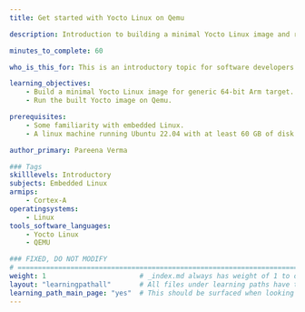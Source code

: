 ```yaml
---
title: Get started with Yocto Linux on Qemu

description: Introduction to building a minimal Yocto Linux image and running it on 64-bit Qemu Arm target

minutes_to_complete: 60

who_is_this_for: This is an introductory topic for software developers interested in learning the basics of building Yocto Linux for embedded Arm targets.

learning_objectives: 
    - Build a minimal Yocto Linux image for generic 64-bit Arm target.
    - Run the built Yocto image on Qemu.

prerequisites:
    - Some familiarity with embedded Linux.
    - A linux machine running Ubuntu 22.04 with at least 60 GB of disk space.

author_primary: Pareena Verma

### Tags
skilllevels: Introductory
subjects: Embedded Linux
armips:
    - Cortex-A
operatingsystems:
    - Linux
tools_software_languages:
    - Yocto Linux
    - QEMU

### FIXED, DO NOT MODIFY
# ================================================================================
weight: 1                       # _index.md always has weight of 1 to order correctly
layout: "learningpathall"       # All files under learning paths have this same wrapper
learning_path_main_page: "yes"  # This should be surfaced when looking for related content. Only set for _index.md of learning path content.
---
```

